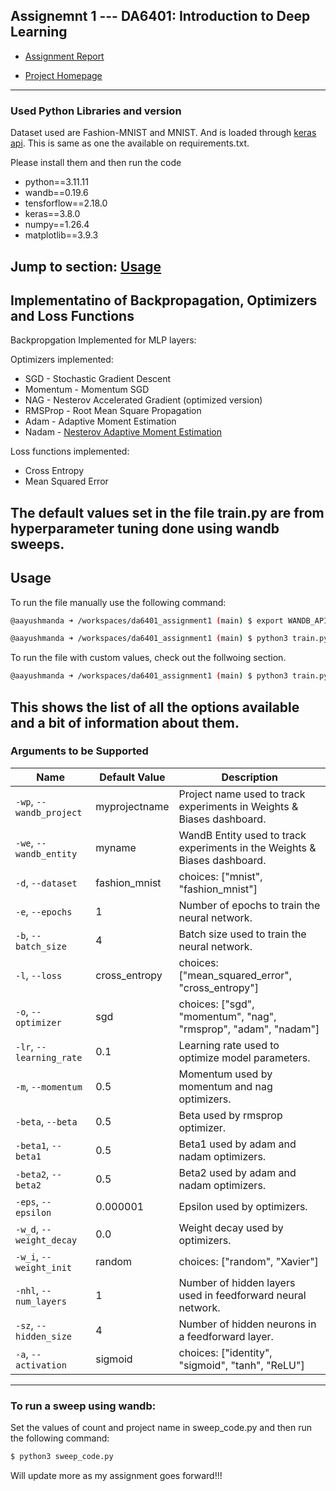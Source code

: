 ## Assignemnt 1 --- DA6401: Introduction to Deep Learning

- [Assignment Report](https://wandb.ai/da24s016-indian-institute-of-technology-madras/da6401-asg1/reports/DA6401-Assignment-1--VmlldzoxMTY5NzQ0Nw)

- [Project Homepage](https://wandb.ai/da24s016-indian-institute-of-technology-madras/da6401-asg1/sweeps/diwa9zet?nw=nwuserda24s016)


---


### Used Python Libraries and version
Dataset used are Fashion-MNIST and MNIST. And is loaded through [keras api](https://keras.io/api/datasets/fashion_mnist/).
This is same as one the available on requirements.txt. 

Please install them and then run the code
* python==3.11.11
* wandb==0.19.6
* tensforflow==2.18.0
* keras==3.8.0
* numpy==1.26.4
* matplotlib==3.9.3

Jump to section: [Usage](#usage)
---
## Implementatino of Backpropagation, Optimizers and Loss Functions

Backpropgation Implemented for MLP layers:


Optimizers implemented:
- SGD - Stochastic Gradient Descent
- Momentum - Momentum SGD
- NAG - Nesterov Accelerated Gradient (optimized version)
- RMSProp - Root Mean Square Propagation
- Adam - Adaptive Moment Estimation
- Nadam - [Nesterov Adaptive Moment Estimation](https://cs229.stanford.edu/proj2015/054_report.pdf)

Loss functions implemented:
- Cross Entropy
- Mean Squared Error

The default values set in the file train.py are from hyperparameter tuning done using wandb sweeps.
---
 
## Usage

To run the file manually use the following command:
```sh
@aayushmanda ➜ /workspaces/da6401_assignment1 (main) $ export WANDB_API_KEY=<KEY>

@aayushmanda ➜ /workspaces/da6401_assignment1 (main) $ python3 train.py -wp <wandb_project_name> -we <wandb_entity_name>
```

To run the file with custom values, check out the follwoing section.
```sh
@aayushmanda ➜ /workspaces/da6401_assignment1 (main) $ python3 train.py --epochs 3 --loss mse --weight_init xavier --activation tanh --batch_size 64 --optimizer rmsprop
```
This shows the list of all the options available and a bit of information about them.
---
### Arguments to be Supported

| Name              | Default Value  | Description                                                                 |
|-------------------|----------------|-----------------------------------------------------------------------------|
| `-wp`, `--wandb_project` | myprojectname | Project name used to track experiments in Weights & Biases dashboard.      |
| `-we`, `--wandb_entity`  | myname        | WandB Entity used to track experiments in the Weights & Biases dashboard.  |
| `-d`, `--dataset`         | fashion_mnist | choices: ["mnist", "fashion_mnist"]                                        |
| `-e`, `--epochs`          | 1            | Number of epochs to train the neural network.                              |
| `-b`, `--batch_size`      | 4            | Batch size used to train the neural network.                               |
| `-l`, `--loss`            | cross_entropy| choices: ["mean_squared_error", "cross_entropy"]                           |
| `-o`, `--optimizer`       | sgd          | choices: ["sgd", "momentum", "nag", "rmsprop", "adam", "nadam"]            |
| `-lr`, `--learning_rate`  | 0.1          | Learning rate used to optimize model parameters.                           |
| `-m`, `--momentum`        | 0.5          | Momentum used by momentum and nag optimizers.                              |
| `-beta`, `--beta`         | 0.5          | Beta used by rmsprop optimizer.                                            |
| `-beta1`, `--beta1`       | 0.5          | Beta1 used by adam and nadam optimizers.                                   |
| `-beta2`, `--beta2`       | 0.5          | Beta2 used by adam and nadam optimizers.                                   |
| `-eps`, `--epsilon`       | 0.000001     | Epsilon used by optimizers.                                                |
| `-w_d`, `--weight_decay`  | 0.0          | Weight decay used by optimizers.                                           |
| `-w_i`, `--weight_init`   | random       | choices: ["random", "Xavier"]                                              |
| `-nhl`, `--num_layers`    | 1            | Number of hidden layers used in feedforward neural network.                |
| `-sz`, `--hidden_size`    | 4            | Number of hidden neurons in a feedforward layer.                           |
| `-a`, `--activation`      | sigmoid      | choices: ["identity", "sigmoid", "tanh", "ReLU"]                           |

---

### To run a sweep using wandb:

Set the values of count and project name in sweep_code.py and then run the following command:
```sh
$ python3 sweep_code.py
```


Will update more as my assignment goes forward!!!